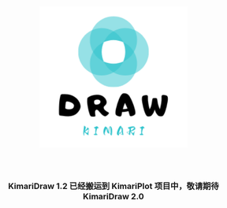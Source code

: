 <h1 align="center">
    <img src="figure/logo.png" width="300">
</h1><br>


<h3 align="center">
    KimariDraw 1.2 已经搬运到 KimariPlot 项目中，敬请期待 KimariDraw 2.0
</h3>



